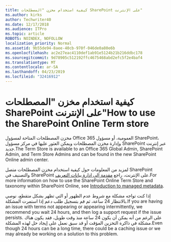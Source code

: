 ```yaml
---
title: كيفية استخدام مخزن "المصطلحات SharePoint على الإنترنت"
ms.author: kirks
author: Techwriter40
ms.date: 12/17/2018
ms.audience: ITPro
ms.topic: article
ROBOTS: NOINDEX, NOFOLLOW
localization_priority: Normal
ms.assetid: 9b55de94-8aee-40cb-970f-046de0a80e6b
ms.openlocfilehash: ac2e27eac4110def1ab91e5124b21b216ddbc178
ms.sourcegitcommit: 9d78905c512192ffc4675468abd2efc5f2e4baf4
ms.translationtype: MT
ms.contentlocale: ar-SA
ms.lasthandoff: 04/23/2019
ms.locfileid: "32416912"
---
```

# <a name="how-to-use-the-sharepoint-online-term-store"></a><span data-ttu-id="5738e-102">كيفية استخدام مخزن "المصطلحات SharePoint على الإنترنت"</span><span class="sxs-lookup"><span data-stu-id="5738e-102">How to use the SharePoint Online Term store</span></span>

<span data-ttu-id="5738e-103">مخزن المصطلحات المتاحة لمسؤول Office 365 العمومية، أو مسؤول SharePoint، وإدارة مخزن المصطلحات ويمكن العثور عليها في مركز مسؤول SharePoint عبر إنترنت جديد.</span><span class="sxs-lookup"><span data-stu-id="5738e-103">The Term Store is available to an Office 365 Global Admin, SharePoint Admin, and Term Store Admins and can be found in the new SharePoint Online admin center.</span></span> 
  
<span data-ttu-id="5738e-104">لمزيد من المعلومات حول كيفية استخدام مخزن المصطلحات متصل SharePoint والتصنيف في SharePoint على الإنترنت، راجع [مقدمة إلى إدارة بيانات التعريف](https://go.microsoft.com/fwlink/?linkid=2044674&amp;clcid=0x409).</span><span class="sxs-lookup"><span data-stu-id="5738e-104">For more information on how to use the SharePoint Online Term Store and taxonomy within SharePoint Online, see [Introduction to managed metadata](https://go.microsoft.com/fwlink/?linkid=2044674&amp;clcid=0x409).</span></span>
  
<span data-ttu-id="5738e-105">إذا كنت تواجه مشكلة مع شروط عدم الظهور أو التي تظهر بشكل متقطع، نوصي بالانتظار 24 ساعة، ثم قم بتسجيل طلب دعم إذا استمرت المشكلة.</span><span class="sxs-lookup"><span data-stu-id="5738e-105">If you are having an issue with terms not appearing or appearing intermittently, we recommend you wait 24 hours, and then log a support request if the issue persists.</span></span> <span data-ttu-id="5738e-106">على الرغم من أنه يمكن أن يكون 24 ساعة منذ وقت طويل، فقد يكون هناك مشكلة في ذاكرة التخزين المؤقت أو قد سبق نعمل على إيجاد حل لهذه المشكلة.</span><span class="sxs-lookup"><span data-stu-id="5738e-106">Even though 24 hours can be a long time, there could be a caching issue or we may already be working on a solution to this problem.</span></span>
  

